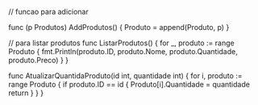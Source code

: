 
// funcao para adicionar

func (p Produtos) AddProdutos() {
	Produto = append(Produto, p)
}

// para listar produtos
func ListarProdutos() {
	for _, produto := range Produto {
		fmt.Println(produto.ID, produto.Nome, produto.Quantidade, produto.Preco)
	}
}

func AtualizarQuantidaProduto(id int, quantidade int) {
	for i, produto := range Produto {
		if produto.ID == id {
			Produto[i].Quantidade = quantidade
			return
		}
	}
}

